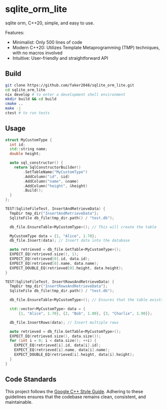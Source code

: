 
# sqlite_orm_lite
sqlite orm, C++20, simple, and easy to use.

Features:
- Minimalist: Only 500 lines of code
- Modern C++20: Utilizes Template Metaprogramming (TMP) techniques, with no macros involved
- Intuitive: User-friendly and straightforward API
## Build
```bash
git clone https://github.com/faker2048/sqlite_orm_lite.git
cd sqlite_orm_lite
nix develop # to enter a development shell environment
mkdir build && cd build
cmake ..
make -j
ctest # to run tests
```

## Usage
```C++
struct MyCustomType {
  int id;
  std::string name;
  double height;

  auto sql_constructor() {
    return SqlConstructorBuilder()
        .SetTableName("MyCustomType")
        .AddColumn("id", &id)
        .AddColumn("name", &name)
        .AddColumn("height", &height)
        .Build();
  }
};

TEST(SqliteFileTest, InsertAndRetrieveData) {
  TmpDir tmp_dir{"InsertAndRetrieveData"};
  SqliteFile db_file(tmp_dir.path() / "test.db");

  db_file.EnsureTable<MyCustomType>(); // This will create the table

  MyCustomType data = {1, "Alice", 1.70};
  db_file.Insert(data); // Insert data into the database

  auto retrieved = db_file.GetTable<MyCustomType>();
  EXPECT_EQ(retrieved.size(), 1);
  EXPECT_EQ(retrieved[0].id, data.id);
  EXPECT_EQ(retrieved[0].name, data.name);
  EXPECT_DOUBLE_EQ(retrieved[0].height, data.height);
}

TEST(SqliteFileTest, InsertRowsAndRetrieveData) {
  TmpDir tmp_dir{"InsertRowsAndRetrieveData"};
  SqliteFile db_file(tmp_dir.path() / "test.db");

  db_file.EnsureTable<MyCustomType>(); // Ensures that the table exists

  std::vector<MyCustomType> data = {
      {1, "Alice", 1.70}, {2, "Bob", 1.80}, {3, "Charlie", 1.90}};

  db_file.InsertRows(data); // Insert multiple rows

  auto retrieved = db_file.GetTable<MyCustomType>();
  EXPECT_EQ(retrieved.size(), data.size());
  for (int i = 0; i < data.size(); ++i) {
    EXPECT_EQ(retrieved[i].id, data[i].id);
    EXPECT_EQ(retrieved[i].name, data[i].name);
    EXPECT_DOUBLE_EQ(retrieved[i].height, data[i].height);
  }
}
```

## Code Standards
This project follows the [Google C++ Style Guide](https://google.github.io/styleguide/cppguide.html). Adhering to these guidelines ensures that the codebase remains clean, consistent, and maintainable.

